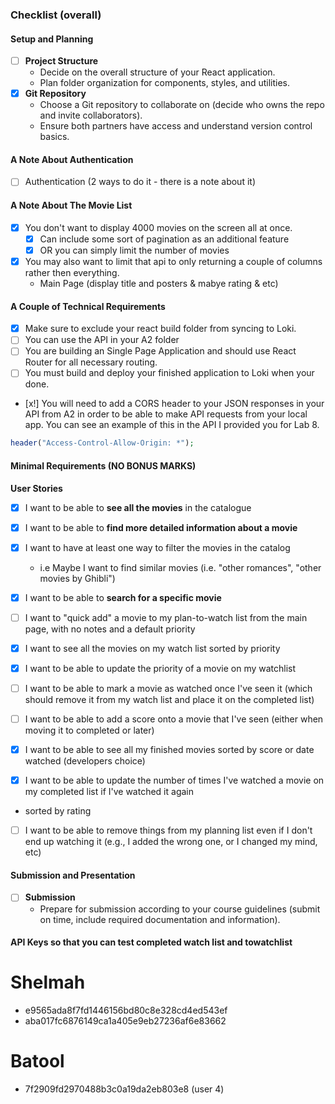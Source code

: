 ### Checklist (overall)

#### Setup and Planning

- [ ] **Project Structure**
  - Decide on the overall structure of your React application.
  - Plan folder organization for components, styles, and utilities.
- [x] **Git Repository**
  - Choose a Git repository to collaborate on (decide who owns the repo and invite collaborators).
  - Ensure both partners have access and understand version control basics.

#### A Note About Authentication

- [ ] Authentication (2 ways to do it - there is a note about it)

#### A Note About The Movie List

- [x] You don't want to display 4000 movies on the screen all at once.
  - [x] Can include some sort of pagination as an additional feature
  - [x] OR you can simply limit the number of movies
- [x] You may also want to limit that api to only returning a couple of columns rather then everything.
  - Main Page (display title and posters & mabye rating & etc)

#### A Couple of Technical Requirements

- [x] Make sure to exclude your react build folder from syncing to Loki.
- [ ] You can use the API in your A2 folder
- [ ] You are building an Single Page Application and should use React Router for all necessary routing.
- [ ] You must build and deploy your finished application to Loki when your done.
- [x!] You will need to add a CORS header to your JSON responses in your API from A2 in order to be able to make API requests from your local app. You can see an example of this in the API I provided you for Lab 8.

```php
header("Access-Control-Allow-Origin: *");
```

#### Minimal Requirements (NO BONUS MARKS)

**User Stories**

- [x] I want to be able to **see all the movies** in the catalogue
- [x] I want to be able to **find more detailed information about a movie**
- [x] I want to have at least one way to filter the movies in the catalog
  - i.e Maybe I want to find similar movies (i.e. "other romances", "other movies by Ghibli")
- [x] I want to be able to **search for a specific movie**

- [ ] I want to "quick add" a movie to my plan-to-watch list from the main page, with no notes and a default priority
- [x] I want to see all the movies on my watch list sorted by priority
- [x] I want to be able to update the priority of a movie on my watchlist

- [ ] I want to be able to mark a movie as watched once I've seen it (which should remove it from my watch list and place it on the completed list)
- [ ] I want to be able to add a score onto a movie that I've seen (either when moving it to completed or later)
- [x] I want to be able to see all my finished movies sorted by score or date watched (developers choice)
- [x] I want to be able to update the number of times I've watched a movie on my completed list if I've watched it again
- sorted by rating


- [ ] I want to be able to remove things from my planning list even if I don't end up watching it (e.g., I added the wrong one, or I changed my mind, etc)

#### Submission and Presentation

- [ ] **Submission**
  - Prepare for submission according to your course guidelines (submit on time, include required documentation and information).

#### API Keys so that you can test completed watch list and towatchlist

# Shelmah
- e9565ada8f7fd1446156bd80c8e328cd4ed543ef
- aba017fc6876149ca1a405e9eb27236af6e83662

# Batool
- 7f2909fd2970488b3c0a19da2eb803e8 (user 4)

<!--

- Movie List
  - Not includin all 4000 movies on the screen all at once
    - include sort of pagination
    - OR limit number of movies
  - limit api to return a couple of columns rather than everthing
  - Main page (title & posters & maby rating or etc)

- Technical Requirements
  - Exclude react build folder
  - use API in your A2 folder
  - Build an Single Page Application
  - use React Router
 -->

